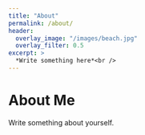 ```yaml
---
title: "About"
permalink: /about/
header:
  overlay_image: "/images/beach.jpg"
  overlay_filter: 0.5
excerpt: >
  *Write something here*<br />
---
```


# About Me
Write something about yourself.


